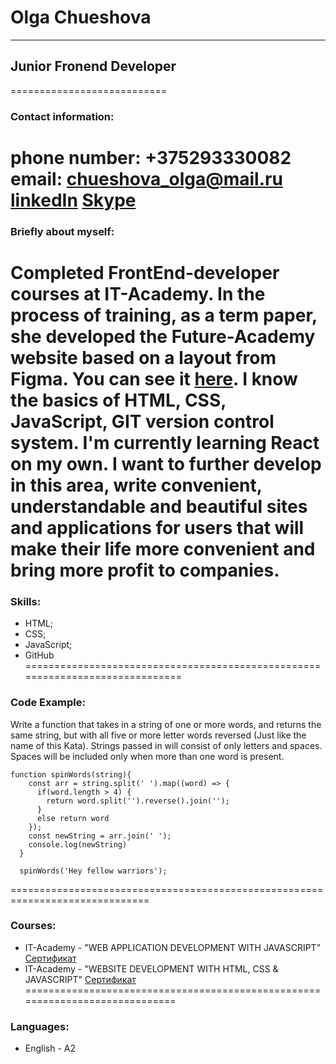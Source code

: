 # **Olga Chueshova**
---------------------------
## Junior Fronend Developer
===========================

### Contact information:

phone number: +375293330082
email: chueshova_olga@mail.ru
[linkedIn](https://www.linkedin.com/in/olga-chueshova-48b980242/) 
[Skype](live:.cid.e51cd3f25f4903a)
================================================================

### Briefly about myself:

Completed FrontEnd-developer courses at IT-Academy. In the process of training, as a term paper, she developed the Future-Academy website based on a layout from Figma. You can see it [here](https://github.com/OlgaChueshova/educational-platform-Future-Academy). 
I know the basics of HTML, CSS, JavaScript, GIT version control system. I'm currently learning React on my own. 
I want to further develop in this area, write convenient, understandable and beautiful sites and applications for users that will make their life more convenient and bring more profit to companies.
==============================================================================

### Skills:

* HTML;
* CSS;
* JavaScript;
* GitHub
==============================================================================

### Code Example:

Write a function that takes in a string of one or more words, and returns the same string, but with all five or more letter words reversed (Just like the name of this Kata). Strings passed in will consist of only letters and spaces. Spaces will be included only when more than one word is present.

```
function spinWords(string){
    const arr = string.split(' ').map((word) => {
      if(word.length > 4) {
        return word.split('').reverse().join('');
      }
      else return word
    });
    const newString = arr.join(' ');
    console.log(newString)
  }
  
  spinWords('Hey fellow warriors');
```
==============================================================================

### Courses:

* IT-Academy - "WEB APPLICATION DEVELOPMENT WITH JAVASCRIPT"
  [Сертификат](https://cloud.mail.ru/public/V6wz/d6qqEKPXZ)
* IT-Academy - "WEBSITE DEVELOPMENT WITH HTML, CSS & JAVASCRIPT"
  [Сертификат](https://cloud.mail.ru/public/eZzA/CvuKtaDtu)
=============================================================================

### Languages:

* English - A2
